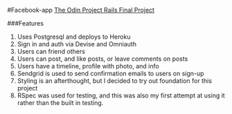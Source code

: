 #Facebook-app
[The Odin Project Rails Final Project](http://www.theodinproject.com/ruby-on-rails/final-project?ref=lc-pb)

###Features
1. Uses Postgresql and deploys to Heroku
2. Sign in and auth via Devise and Omniauth
3. Users can friend others
4. Users can post, and like posts, or leave comments on posts
5. Users have a timeline, profile with photo, and info
6. Sendgrid is used to send confirmation emails to users on sign-up
7. Styling is an afterthought, but I decided to try out foundation for this project
8. RSpec was used for testing, and this was also my first attempt at using it rather than the built in testing.

